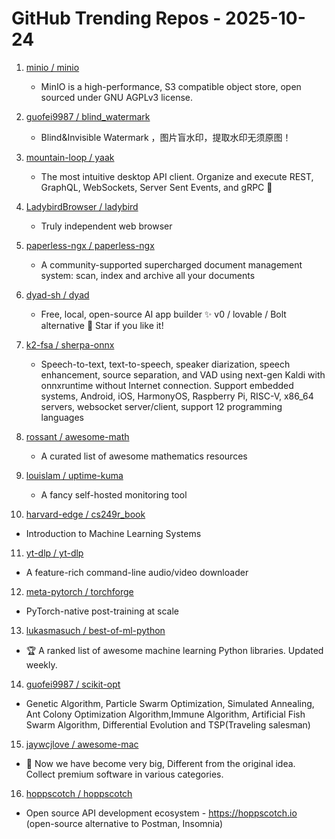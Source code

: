# GitHub Trending Repos - 2025-10-24

1. [minio /    minio](https://github.com/minio/minio)
   - MinIO is a high-performance, S3 compatible object store, open sourced under GNU AGPLv3 license.

2. [guofei9987 /    blind_watermark](https://github.com/guofei9987/blind_watermark)
   - Blind&Invisible Watermark ，图片盲水印，提取水印无须原图！

3. [mountain-loop /    yaak](https://github.com/mountain-loop/yaak)
   - The most intuitive desktop API client. Organize and execute REST, GraphQL, WebSockets, Server Sent Events, and gRPC 🦬

4. [LadybirdBrowser /    ladybird](https://github.com/LadybirdBrowser/ladybird)
   - Truly independent web browser

5. [paperless-ngx /    paperless-ngx](https://github.com/paperless-ngx/paperless-ngx)
   - A community-supported supercharged document management system: scan, index and archive all your documents

6. [dyad-sh /    dyad](https://github.com/dyad-sh/dyad)
   - Free, local, open-source AI app builder ✨ v0 / lovable / Bolt alternative 🌟 Star if you like it!

7. [k2-fsa /    sherpa-onnx](https://github.com/k2-fsa/sherpa-onnx)
   - Speech-to-text, text-to-speech, speaker diarization, speech enhancement, source separation, and VAD using next-gen Kaldi with onnxruntime without Internet connection. Support embedded systems, Android, iOS, HarmonyOS, Raspberry Pi, RISC-V, x86_64 servers, websocket server/client, support 12 programming languages

8. [rossant /    awesome-math](https://github.com/rossant/awesome-math)
   - A curated list of awesome mathematics resources

9. [louislam /    uptime-kuma](https://github.com/louislam/uptime-kuma)
   - A fancy self-hosted monitoring tool

10. [harvard-edge /    cs249r_book](https://github.com/harvard-edge/cs249r_book)
   - Introduction to Machine Learning Systems

11. [yt-dlp /    yt-dlp](https://github.com/yt-dlp/yt-dlp)
   - A feature-rich command-line audio/video downloader

12. [meta-pytorch /    torchforge](https://github.com/meta-pytorch/torchforge)
   - PyTorch-native post-training at scale

13. [lukasmasuch /    best-of-ml-python](https://github.com/lukasmasuch/best-of-ml-python)
   - 🏆 A ranked list of awesome machine learning Python libraries. Updated weekly.

14. [guofei9987 /    scikit-opt](https://github.com/guofei9987/scikit-opt)
   - Genetic Algorithm, Particle Swarm Optimization, Simulated Annealing, Ant Colony Optimization Algorithm,Immune Algorithm, Artificial Fish Swarm Algorithm, Differential Evolution and TSP(Traveling salesman)

15. [jaywcjlove /    awesome-mac](https://github.com/jaywcjlove/awesome-mac)
   -  Now we have become very big, Different from the original idea. Collect premium software in various categories.

16. [hoppscotch /    hoppscotch](https://github.com/hoppscotch/hoppscotch)
   - Open source API development ecosystem - https://hoppscotch.io (open-source alternative to Postman, Insomnia)

